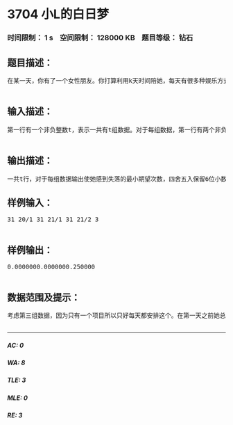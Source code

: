 # 3704 小L的白日梦   
### 时间限制： 1 s&nbsp;&nbsp;&nbsp;&nbsp;空间限制： 128000 KB&nbsp;&nbsp;&nbsp;&nbsp;题目等级： 钻石  
## 题目描述：  

<pre>
在某一天，你有了一个女性朋友。你打算利用k天时间陪她，每天有很多种娱乐方式可供选择，你需要从中选择一种进行（一天只能进行一个项目），比如说一起去看电影、一起去主题公园，一起去逛街等等，一共n种项目。当然每个项目重复太多次你都会觉得无聊，因此第i个项目最多进行c[i]次。你虽然智商很高，但是情商堪忧，即使这些你准备的活动都是希望让她开心的，不过由于你笨拙的语言表达和过于理智的行动，可能使这些活动出现意外。经过你悉心的计算，你发现如果某一天进行了第i个项目，如果一切顺利的话她应该是很高兴的，但她会有a[i]的概率不高兴。如果她本来是很高兴的，但突然今天你让她不高兴了，她就会觉得很失落，并且对你的好感度大大下降。你希望尽可能避免这种情况发生，因此你要安排这k天之内每天进行的项目，最小化她感到失落的期望次数。你的女性朋友十分在意你，所以她的心情只会因为你发生改变。第一天之前，因为你没有邀请她进行任何活动，所以她是不高兴的。  

</pre>
  
  
## 输入描述：  

<pre>
第一行有一个非负整数t，表示一共有t组数据。对于每组数据，第一行有两个非负整数n,k，分别表示你准备的项目个数和你用来陪她的天数。（n<=105, k<=109）接下来n行，每一行描述一个项目，形如“x[i]/y[i] c[i]”且三个数均为非负整数，表示进行完这个项目之后她有x[i]/y[i]的概率不高兴，并且这个项目只能进行不超过c[i]次。（x[i],y[i] <= 104,c[i] <= 109）   

</pre>
  
  
## 输出描述：  

<pre>
一共t行，对于每组数据输出使她感到失落的最小期望次数，四舍五入保留6位小数。
</pre>
  
  
## 样例输入：  

<pre>
31 20/1 31 21/1 31 21/2 3  

</pre>
  
  
## 样例输出：  

<pre>
0.0000000.0000000.250000  

</pre>
  
  
## 数据范围及提示：  

<pre>
考虑第三组数据，因为只有一个项目所以只好每天都安排这个。在第一天之前她总是不高兴的，一共有：第一天不高兴，第二天也不高兴、第一天高兴，第二天不高兴、第一天不高兴，第二天高兴、第一天不高兴，第二天也不高兴，这四种情况，又因为每天的项目让她高兴或者是不高兴的概率都是0.5，因此这四种情况是等概率发生的。只有在第二种情况下，她会感到失落一次。因此答案是(1*1+0*3)/4=0.25.对于前10%的数据，n,k<=5.对于前30%的数据，n,k<=7.对于前40%的数据，n,k<=10.对于前60%的数据，n<=1000,k<=105.对于100%的数据，n<=105，k<=109，数据组数不会太多，大概不超过10组，数据保证分数有意义并且∑c[i]>=k。  

</pre>
  
  
***  

##### AC: 0  
##### WA: 8  
##### TLE: 3  
##### MLE: 0  
##### RE: 3  
